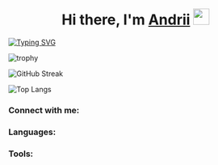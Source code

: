 <h1 align="center">Hi there, I'm <a href="https://www.linkedin.com/in/andrii-zakharenko" target="_blank">Andrii</a> 
<img src="https://github.com/blackcater/blackcater/raw/main/images/Hi.gif" height="32"/></h1>

[![Typing SVG](https://readme-typing-svg.demolab.com?font=Fira+Code&size=14&pause=1000&color=000000&vCenter=true&width=380&height=30&lines=Frontend+Developer+-%3E+React%2C+Redux%2C+Next.js)](https://git.io/typing-svg)


![trophy](https://github-profile-trophy.vercel.app/?username=AndriiZakharenko)

![GitHub Streak](https://streak-stats.demolab.com/?user=AndriiZakharenko)

![Top Langs](https://github-readme-stats.vercel.app/api/top-langs/?username=AndriiZakharenko)

### Connect with me:


### Languages:


### Tools:


